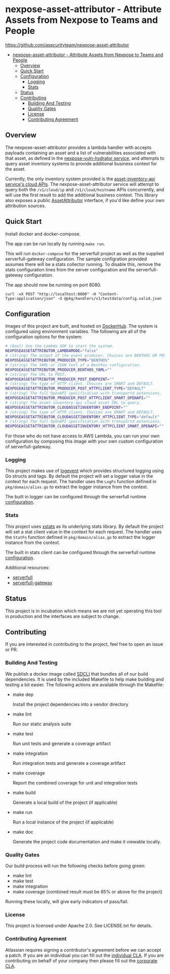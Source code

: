 <a id="markdown-nexpose-asset-attributor" name="nexpose-asset-attributor"></a>
# nexpose-asset-attributor - Attribute Assets from Nexpose to Teams and People

<https://github.com/asecurityteam/nexpose-asset-attributor>

<!-- TOC -->
- [nexpose-asset-attributor - Attribute Assets from Nexpose to Teams and People](#nexpose-asset-attributor)
    - [Overview](#overview)
    - [Quick Start](#quick-start)
    - [Configuration](#configuration)
        - [Logging](#logging)
        - [Stats](#stats)
    - [Status](#status)
    - [Contributing](#contributing)
        - [Building And Testing](#building-and-testing)
        - [Quality Gates](#quality-gates)
        - [License](#license)
        - [Contributing Agreement](#contributing-agreement)
<!-- /TOC -->

<a id="markdown-overview" name="overview"></a>
## Overview

The nexpose-asset-attributor provides a lambda handler with accepts payloads containing an asset and a list of
vulnerabilities associated with that asset, as defined in the [nexpose-vuln-hydrator service](https://github.com/asecurityteam/nexpose-vuln-hydrator/blob/master/pkg/domain/hydrator.go), and attempts to query asset
inventory systems to provide additional business context for the asset.

Currently, the only inventory system provided is the [asset-inventory-api service's cloud APIs](https://github.com/asecurityteam/asset-inventory-api/blob/master/api.yaml#L88). The nexpose-asset-attributor service
will attempt to query both the `/v1/cloud/ip` and `/v1/cloud/hostname` APIs concurrently, and will use the
first result to add the additional business context. This library also exposes a public [AssetAttributor](pkg/domain/attributor.go) interface, if you'd like define your own attribution sources.

<a id="markdown-quick-start" name="quick-start"></a>
## Quick Start

Install docker and docker-compose.

The app can be run locally by running `make run`.

This will run `docker-compose` for the serverfull project
as well as the supplied serverfull-gateway configuration.
The sample configration provided assumes there will be a stats
collector running. To disable this, remove the stats configuration
lines from the server configuration and the serverfull-gateway
configuration.

The app should now be running on port 8080.

`curl -vX POST "http://localhost:8080" -H "Content-Type:application/json" -d @pkg/handlers/v1/testdata/config.valid.json`

<a id="markdown-configuration" name="configuration"></a>
## Configuration

Images of this project are built, and hosted on [DockerHub](https://cloud.docker.com/u/asecurityteam/repository/docker/asecurityteam/nexpose-asset-attributor). The system is configured using environment variables. The following are all of the configuration options for the system:

```bash
# (bool) Use the Lambda SDK to start the system.
NEXPOSEASSETATTRIBUTOR_LAMBDAMODE="false"
# (string) The output of the event producer. Choices are BENTHOS OR POST.
NEXPOSEASSETATTRIBUTOR_PRODUCER_TYPE="BENTHOS"
# (string) The YAML or JSON text of a Benthos configuration.
NEXPOSEASSETATTRIBUTOR_PRODUCER_BENTHOS_YAML=""
# (string) The URL to POST.
NEXPOSEASSETATTRIBUTOR_PRODUCER_POST_ENDPOINT=""
# (string) The type of HTTP client. Choices are SMART and DEFAULT.
NEXPOSEASSETATTRIBUTOR_PRODUCER_POST_HTTPCLIENT_TYPE="DEFAULT"
# (string) The full OpenAPI specification with transportd extensions.
NEXPOSEASSETATTRIBUTOR_PRODUCER_POST_HTTPCLIENT_SMART_OPENAPI=""
# (string) The asset-inventory-api cloud asset URL to query.
NEXPOSEASSETATTRIBUTOR_CLOUDASSETINVENTORY_ENDPOINT=""
# (string) The type of HTTP client. Choices are SMART and DEFAULT.
NEXPOSEASSETATTRIBUTOR_CLOUDASSETINVENTORY_HTTPCLIENT_TYPE="default"
# (string) The full OpenAPI specification with transportd extensions.
NEXPOSEASSETATTRIBUTOR_CLOUDASSETINVENTORY_HTTPCLIENT_SMART_OPENAPI=""
```

For those who do not have access to AWS Lambda, you can run your own configuration by composing this
image with your own custom configuration of serverfull-gateway.

<a id="markdown-logging" name="logging"></a>
### Logging

This project makes use of [logevent](https://github.com/asecurityteam/logevent) which provides structured logging
using Go structs and tags. By default the project will set a logger value in the context for each request. The handler
uses the `LogFn` function defined in `pkg/domain/alias.go` to extract the logger instance from the context.

The built in logger can be configured through the serverfull runtime [configuration](https://github.com/asecurityteam/serverfull#configuration).

<a id="markdown-stats" name="stats"></a>
### Stats

This project uses [xstats](https://github.com/rs/xstats) as its underlying stats library. By default the project will
set a stat client value in the context for each request. The handler uses the `StatFn` function defined in
`pkg/domain/alias.go` to extract the logger instance from the context.

The built in stats client can be configured through the serverfull runtime [configuration](https://github.com/asecurityteam/serverfull#configuration).

Additional resources:

* [serverfull](https://github.com/asecurityteam/serverfull)
* [serverfull-gateway](https://github.com/asecurityteam/serverfull-gateway)

<a id="markdown-status" name="status"></a>
## Status

This project is in incubation which means we are not yet operating this tool in production
and the interfaces are subject to change.

<a id="markdown-contributing" name="contributing"></a>
## Contributing

If you are interested in contributing to the project, feel free to open an issue or PR.

<a id="markdown-building-and-testing" name="building-and-testing"></a>
### Building And Testing

We publish a docker image called [SDCLI](https://github.com/asecurityteam/sdcli) that
bundles all of our build dependencies. It is used by the included Makefile to help make
building and testing a bit easier. The following actions are available through the Makefile:

-   make dep

    Install the project dependencies into a vendor directory

-   make lint

    Run our static analysis suite

-   make test

    Run unit tests and generate a coverage artifact

-   make integration

    Run integration tests and generate a coverage artifact

-   make coverage

    Report the combined coverage for unit and integration tests

-   make build

    Generate a local build of the project (if applicable)

-   make run

    Run a local instance of the project (if applicable)

-   make doc

    Generate the project code documentation and make it viewable
    locally.

<a id="markdown-quality-gates" name="quality-gates"></a>
### Quality Gates

Our build process will run the following checks before going green:

-   make lint
-   make test
-   make integration
-   make coverage (combined result must be 85% or above for the project)

Running these locally, will give early indicators of pass/fail.

<a id="markdown-license" name="license"></a>
### License

This project is licensed under Apache 2.0. See LICENSE.txt for details.

<a id="markdown-contributing-agreement" name="contributing-agreement"></a>
### Contributing Agreement

Atlassian requires signing a contributor's agreement before we can accept a
patch. If you are an individual you can fill out the
[individual CLA](https://na2.docusign.net/Member/PowerFormSigning.aspx?PowerFormId=3f94fbdc-2fbe-46ac-b14c-5d152700ae5d).
If you are contributing on behalf of your company then please fill out the
[corporate CLA](https://na2.docusign.net/Member/PowerFormSigning.aspx?PowerFormId=e1c17c66-ca4d-4aab-a953-2c231af4a20b).

